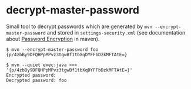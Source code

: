 # decrypt-master-password

Small tool to decrypt passwords which are generated by `mvn --encrypt-master-password` and stored in
`settings-security.xml` (see documentation about [Password Encryption] in maven).

```
$ mvn --encrypt-master-password foo
{p/4zbBy9DFQHPpMPvz3tgwBf1tbXqDYFFbDzkMFTAtE=}
```

```
$ mvn --quiet exec:java <<< '{p/4zbBy9DFQHPpMPvz3tgwBf1tbXqDYFFbDzkMFTAtE=}'
Encrypted password:
Decrypted password: foo
```

[Password Encryption]: https://maven.apache.org/guides/mini/guide-encryption.html
